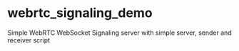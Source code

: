 # webrtc_signaling_demo
Simple WebRTC WebSocket Signaling server with simple server, sender and receiver script
